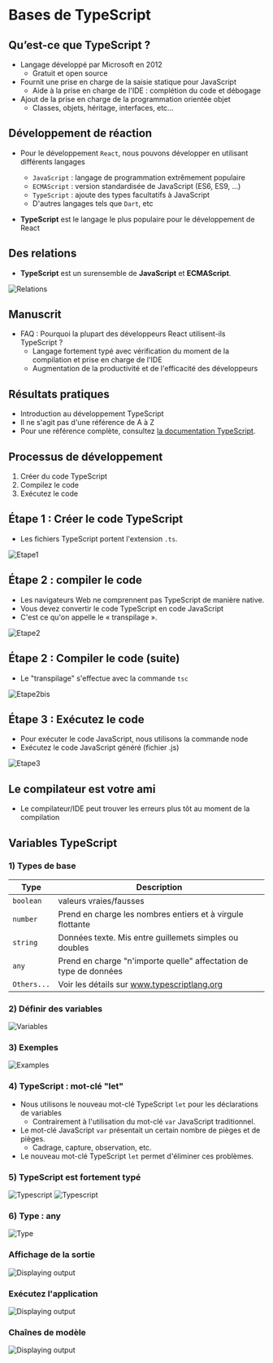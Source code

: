 # Bases de TypeScript

## Qu’est-ce que TypeScript ?
+ Langage développé par Microsoft en 2012
    +  Gratuit et open source
+  Fournit une prise en charge de la saisie statique pour JavaScript
    +  Aide à la prise en charge de l'IDE : complétion du code et débogage
+  Ajout de la prise en charge de la programmation orientée objet
    +  Classes, objets, héritage, interfaces, etc…

## Développement de réaction
+ Pour le développement `React`, nous pouvons développer en utilisant différents langages
    + `JavaScript` : langage de programmation extrêmement populaire
    + `ECMAScript` : version standardisée de JavaScript (ES6, ES9, …)
    + `TypeScript` : ajoute des types facultatifs à JavaScript
    + D'autres langages tels que `Dart`, etc

+ **TypeScript** est le langage le plus populaire pour le développement de React

## Des relations
+ **TypeScript** est un surensemble de **JavaScript** et **ECMAScript**.

![Relations](images/image1.jpeg)

## Manuscrit
+  FAQ : Pourquoi la plupart des développeurs React utilisent-ils TypeScript ?
    +  Langage fortement typé avec vérification du moment de la compilation et prise en charge de l'IDE
    +  Augmentation de la productivité et de l'efficacité des développeurs

## Résultats pratiques
+ Introduction au développement TypeScript
+ Il ne s'agit pas d'une référence de A à Z
+ Pour une référence complète, consultez <a href="https://www.typescriptlang.org">la documentation TypeScript</a>.

## Processus de développement
1. Créer du code TypeScript
2. Compilez le code
3. Exécutez le code

## Étape 1 : Créer le code TypeScript
+ Les fichiers TypeScript portent l'extension `.ts`.

![Etape1](images/image2.jpeg)

## Étape 2 : compiler le code
+ Les navigateurs Web ne comprennent pas TypeScript de manière native.
+  Vous devez convertir le code TypeScript en code JavaScript
+ C'est ce qu'on appelle le « transpilage ».

![Etape2](images/image3.jpeg)

## Étape 2 : Compiler le code (suite)
+ Le "transpilage" s'effectue avec la commande `tsc`

![Etape2bis](images/image4.jpeg)

## Étape 3 : Exécutez le code
+ Pour exécuter le code JavaScript, nous utilisons la commande node
+ Exécutez le code JavaScript généré (fichier .js)

![Etape3](images/image5.jpeg)

## Le compilateur est votre ami
+ Le compilateur/IDE peut trouver les erreurs plus tôt au moment de la compilation


## Variables TypeScript

### 1) Types de base

|Type |Description|
|-----|-----------|
|`boolean`|valeurs vraies/fausses|
|`number`|Prend en charge les nombres entiers et à virgule flottante|
|`string`|Données texte. Mis entre guillemets simples ou doubles|
|`any`|Prend en charge "n'importe quelle" affectation de type de données|
|`Others...`|Voir les détails sur <u>www.typescriptlang.org</u>|


### 2) Définir des variables

![Variables](images/image7.jpeg)

### 3) Exemples

![Examples](images/image8.jpeg)

### 4) TypeScript : mot-clé "let"
+ Nous utilisons le nouveau mot-clé TypeScript `let` pour les déclarations de variables
    + Contrairement à l'utilisation du mot-clé `var` JavaScript traditionnel.
+ Le mot-clé JavaScript `var` présentait un certain nombre de pièges et de pièges.
    + Cadrage, capture, observation, etc.
+ Le nouveau mot-clé TypeScript `let` permet d'éliminer ces problèmes.

### 5) TypeScript est fortement typé

![Typescript](images/image9.jpeg)
![Typescript](images/image10.jpeg)

### 6) Type : any

![Type](images/image11.jpeg)

### Affichage de la sortie

![Displaying output](images/image12.jpeg)

### Exécutez l'application

![Displaying output](images/image13.jpeg)

### Chaînes de modèle

![Displaying output](images/image14.jpeg)